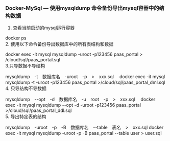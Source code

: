 ### Docker-MySql — 使用mysqldump 命令备份导出mysql容器中的结构数据
1. 查看当前启动的mysql运行容器

docker ps   
2. 使用以下命令备份导出数据库中的所有表结构和数据

docker exec -it  mysql mysqldump -uroot -p123456 paas_portal > /cloud/sql/paas_portal.sql  
3.只导数据不导结构

mysqldump　-t　数据库名　-uroot　-p　>　xxx.sql　
docker exec -it mysql mysqldump -t -uroot -p123456 paas_portal >/cloud/sql/paas_portal_dml.sql  
4. 只导结构不导数据

mysqldump　--opt　-d　数据库名　-u　root　-p　>　xxx.sql　
docker exec -it mysql mysqldump  --opt -d   -uroot -p123456 paas_portal >/cloud/sql/paas_portal_ddl.sql   
5. 导出特定表的结构

mysqldump　-uroot　-p　-B　数据库名　--table　表名　>　xxx.sql
docker exec -it mysql mysqldump -uroot -p -B paas_portal --table user > user.sql 